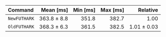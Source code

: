 | Command | Mean [ms] | Min [ms] | Max [ms] | Relative |
|:---|---:|---:|---:|---:|
| `NewFUTHARK` | 363.8 ± 8.8 | 351.8 | 382.7 | 1.00 |
| `OldFUTHARK` | 368.3 ± 6.3 | 361.5 | 382.5 | 1.01 ± 0.03 |
